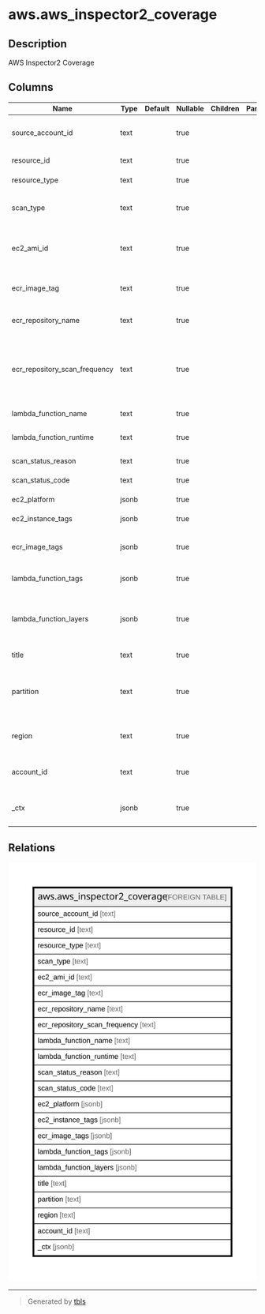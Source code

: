 # aws.aws_inspector2_coverage

## Description

AWS Inspector2 Coverage

## Columns

| Name | Type | Default | Nullable | Children | Parents | Comment |
| ---- | ---- | ------- | -------- | -------- | ------- | ------- |
| source_account_id | text |  | true |  |  | The AWS Account ID in which the resource is located. |
| resource_id | text |  | true |  |  | The ID of the covered resource. |
| resource_type | text |  | true |  |  | The type of the covered resource. |
| scan_type | text |  | true |  |  | The Amazon Inspector scan type covering the resource. |
| ec2_ami_id | text |  | true |  |  | The ID of the Amazon Machine Image (AMI) used to launch the instance. |
| ecr_image_tag | text |  | true |  |  | Tags associated with the Amazon ECR image metadata. |
| ecr_repository_name | text |  | true |  |  | The name of the Amazon ECR repository. |
| ecr_repository_scan_frequency | text |  | true |  |  | The frequency of scans for an object that contains details about the repository an Amazon ECR image resides in. |
| lambda_function_name | text |  | true |  |  | The name of a function. |
| lambda_function_runtime | text |  | true |  |  | An AWS Lambda function's runtime. |
| scan_status_reason | text |  | true |  |  | The reason for the scan. |
| scan_status_code | text |  | true |  |  | The status code of the scan. |
| ec2_platform | jsonb |  | true |  |  | The platform of the instance. |
| ec2_instance_tags | jsonb |  | true |  |  | The tags attached to the instance. |
| ecr_image_tags | jsonb |  | true |  |  | Tags associated with the Amazon ECR image metadata. |
| lambda_function_tags | jsonb |  | true |  |  | The resource tags on an AWS Lambda function. |
| lambda_function_layers | jsonb |  | true |  |  | The layers for an AWS Lambda function. A Lambda function can have up to five layers. |
| title | text |  | true |  |  | Title of the resource. |
| partition | text |  | true |  |  | The AWS partition in which the resource is located (aws, aws-cn, or aws-us-gov). |
| region | text |  | true |  |  | The AWS Region in which the resource is located. |
| account_id | text |  | true |  |  | The AWS Account ID in which the resource is located. |
| _ctx | jsonb |  | true |  |  | Steampipe context in JSON form, e.g. connection_name. |

## Relations

![er](aws.aws_inspector2_coverage.svg)

---

> Generated by [tbls](https://github.com/k1LoW/tbls)
